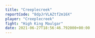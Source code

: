 ```yaml
---
title: "Creeplecreek"
reportCode: "8dpJrVLAZtf2m16X"
player: "Creeplecreek"
fight: "High King Maulgar"
date: 2021-06-27T18:56:46.792000+00:00
---
```

